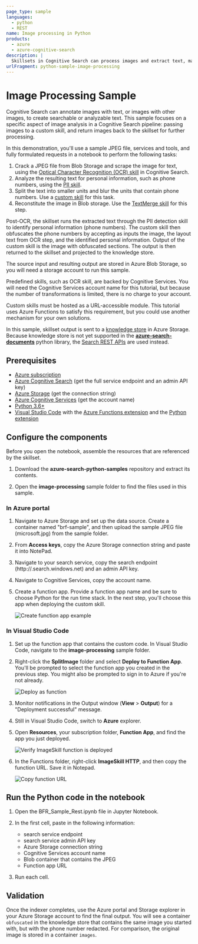 ```yaml
---
page_type: sample
languages:
  - python
  - REST
name: Image processing in Python
products:
  - azure
  - azure-cognitive-search
description: |
  Skillsets in Cognitive Search can process images and extract text, making that content usable in other scenarios. This sample demonstrates an image file workflow, using OCR and redaction of personal information.
urlFragment: python-sample-image-processing
---
```


# Image Processing Sample

Cognitive Search can annotate images with text, or images with other images, to create searchable or analyzable text. This sample focuses on a specific aspect of image analysis in a Cognitive Search pipeline: passing images to a custom skill, and return images back to the skillset for further processing.

In this demonstration, you'll use a sample JPEG file, services and tools, and fully formulated requests in a notebook to perform the following tasks:

1. Crack a JPEG file from Blob Storage and scrape the image for text, using the [Optical Character Recognition (OCR) skill](https://docs.microsoft.com/azure/search/cognitive-search-skill-ocr) in Cognitive Search.
1. Analyze the resulting text for personal information, such as phone numbers, using the [PII skill](https://docs.microsoft.com/azure/search/cognitive-search-skill-pii-detection).
1. Split the text into smaller units and blur the units that contain phone numbers. Use a [custom skill](https://docs.microsoft.com/azure/search/cognitive-search-custom-skill-web-api) for this task.
1. Reconstitute the image in Blob storage. Use the [TextMerge skill](https://docs.microsoft.com/azure/search/cognitive-search-skill-textmerger) for this step.

Post-OCR, the skillset runs the extracted text through the PII detection skill to identify personal information (phone numbers). The custom skill then obfuscates the phone numbers by accepting as inputs the image, the layout text from  OCR step, and the identified personal information. Output of the custom skill is the image with obfuscated sections. The output is then returned to the skillset and projected to the knowledge store.

The source input and resulting output are stored in Azure Blob Storage, so you will need a storage account to run this sample.

Predefined skills, such as OCR skill, are backed by Cognitive Services. You will need the Cognitive Services account name for this tutorial, but because the number of transformations is limited, there is no charge to your account.

Custom skills must be hosted as a URL-accessible module. This tutorial uses Azure Functions to satisfy this requirement, but you could use another mechanism for your own solutions.

In this sample, skillset output is sent to a [knowledge store](https://docs.microsoft.com/azure/search/knowledge-store-concept-intro) in Azure Storage. Because knowledge store is not yet supported in the [**azure-search-documents**](https://docs.microsoft.com/python/api/overview/azure/search-documents-readme) python library, the [Search REST APIs](https://docs.microsoft.com/rest/api/searchservice/) are used instead.

## Prerequisites

+ [Azure subscription](https://Azure.Microsoft.com/subscription/free)
+ [Azure Cognitive Search](https://docs.microsoft.com/azure/search/search-create-service-portal) (get the full service endpoint and an admin API key)
+ [Azure Storage](https://docs.microsoft.com/azure/storage/common/storage-account-create) (get the connection string)
+ [Azure Cognitive Services](https://docs.microsoft.com/azure/cognitive-services/cognitive-services-apis-create-account) (get the account name)
+ [Python 3.6+](https://www.python.org/downloads/)
+ [Visual Studio Code](https://code.visualstudio.com/download) with the [Azure Functions extension](https://marketplace.visualstudio.com/items?itemName=ms-azuretools.vscode-azurefunctions) and the [Python extension](https://marketplace.visualstudio.com/items?itemName=ms-python.python)

## Configure the components

Before you open the notebook, assemble the resources that are referenced by the skillset.

1. Download the **azure-search-python-samples** repository and extract its contents. 

1. Open the **image-processing** sample folder to find the files used in this sample.

### In Azure portal

1. Navigate to Azure Storage and set up the data source. Create a container named "brf-sample", and then upload the sample JPEG file (microsoft.jpg) from the sample folder.

1. From **Access keys**, copy the Azure Storage connection string and paste it into NotePad.

1. Navigate to your search service, copy the search endpoint (http://<SERVICE-NAME>.search.windows.net) and an admin API key.

1. Navigate to Cognitive Services, copy the account name. 

1. Create a function app. Provide a function app name and be sure to choose Python for the run time stack. In the next step, you'll choose this app when deploying the custom skill. 

   ![Create function app example](media/function-app-example.png)

### In Visual Studio Code

1. Set up the function app that contains the custom code. In Visual Studio Code, navigate to the **image-processing** sample folder.

1. Right-click the **SplitImage** folder and select **Deploy to Function App**. You'll be prompted to select the function app you created in the previous step. You might also be prompted to sign in to Azure if you're not already.

   ![Deploy as function](media/image-process-split-image-deploy-function-app.png)

1. Monitor notifications in the Output window (**View** > **Output**) for a "Deployment successful" message.

1. Still in Visual Studio Code, switch to **Azure** explorer.

1. Open **Resources**, your subscription folder, **Function App**, and find the app you just deployed.

   ![Verify ImageSkill function is deployed](media/image-skill-published-function-app.png)

1. In the Functions folder, right-click **ImageSkill HTTP**, and then copy the function URL. Save it in Notepad.

   ![Copy function URL](media/image-process-function-url.png)

## Run the Python code in the notebook

1. Open the BFR_Sample_Rest.ipynb file in Jupyter Notebook.

1. In the first cell, paste in the following information:

   * search service endpoint
   * search service admin API key
   * Azure Storage connection string
   * Cognitive Services account name
   * Blob container that contains the JPEG
   * Function app URL

1. Run each cell.

## Validation

Once the indexer completes, use the Azure portal and Storage explorer in your Azure Storage account to find the final output. You will see a container `obfuscated` in the knowledge store that contains the same image you started with, but with the phone number redacted. For comparison, the original image is stored in a container `images`.
